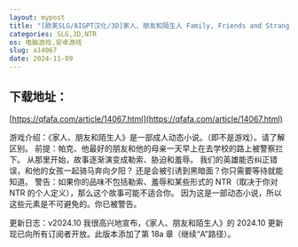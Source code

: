 ```yaml
---
layout: mypost
title: "[欧美SLG/AIGPT汉化/3D]家人、朋友和陌生人 Family, Friends and Strangers [v2024.10] [PC+安卓/2.11G]"
categories: SLG,3D,NTR
os: 电脑游戏,安卓游戏
slug: a14067
date: 2024-11-09
---
```


## 下载地址：

[https://qfafa.com/article/14067.html](https://qfafa.com/article/14067.html)

游戏介绍：《家人、朋友和陌生人》是一部成人动态小说。（即不是游戏）。请了解区别。
前提：帕克、他最好的朋友和他的母亲一天早上在去学校的路上被警察拦下。
从那里开始，故事逐渐演变成勒索、胁迫和羞辱。
我们的英雄能否纠正错误，和他的女孩一起骑马奔向夕阳？
还是会被引诱到黑暗面？你只需要等待就能知道。
警告：如果你的品味不包括勒索、羞辱和某些形式的 NTR（取决于你对
NTR 的个人定义），那么这个故事可能不适合你。
因为这是一部动态小说，所以这些元素是不可避免的。你已被警告。

更新日志：v2024.10
我很高兴地宣布，《家人、朋友和陌生人》的 2024.10 更新现已向所有订阅者开放。此版本添加了第 18a 章（继续“A”路径）。